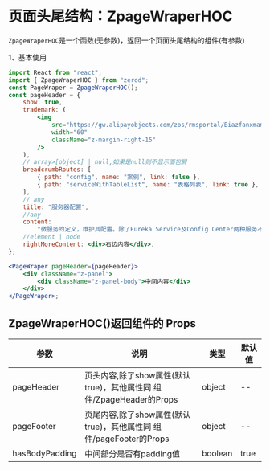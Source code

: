 # 页面头尾结构：ZpageWraperHOC

`ZpageWraperHOC`是一个函数(无参数)，返回一个页面头尾结构的组件(有参数)

1、基本使用

<div class="z-demo-box" data-render="demo1" data-title="基本使用"></div>

```jsx
import React from "react";
import { ZpageWraperHOC } from "zerod";
const PageWraper = ZpageWraperHOC();
const pageHeader = {
	show: true,
	trademark: (
		<img
			src="https://gw.alipayobjects.com/zos/rmsportal/BiazfanxmamNRoxxVxka.png"
			width="60"
			className="z-margin-right-15"
		/>
	),
	// array>[object] | null,如果是null则不显示面包屑
	breadcrumbRoutes: [
		{ path: "config", name: "案例", link: false },
		{ path: "serviceWithTableList", name: "表格列表", link: true },
	],
	// any
	title: "服务器配置",
	//any
	content:
		"微服务的定义，维护其配置。除了Eureka Service及Config Center两种服务不在这里配置，其他服务都必须在此定义和配置！",
	//element | node
	rightMoreContent: <div>右边内容</div>,
};

<PageWraper pageHeader={pageHeader}>
	<div className="z-panel">
		<div className="z-panel-body">中间内容</div>
	</div>
</PageWraper>;
```

## ZpageWraperHOC()返回组件的 Props

<table>
	<thead>
		<tr>
			<th>参数</th>
			<th>说明</th>
			<th>类型</th>
			<th>默认值</th>
		</tr>
	</thead>
	<tbody>
		<tr>
			<td>pageHeader</td>
			<td>页头内容,除了show属性(默认true)，其他属性同 组件/ZpageHeader的Props</td>
			<td>object</td>
			<td>--</td>
		</tr>
		<tr>
			<td>pageFooter</td>
			<td>页尾内容,除了show属性(默认true)，其他属性同 组件/pageFooter的Props</td>
			<td>object</td>
			<td>--</td>
		</tr>
		<tr>
			<td>hasBodyPadding</td>
			<td>中间部分是否有padding值</td>
			<td>boolean</td>
			<td>true</td>
		</tr>
	</tbody>
</table>
